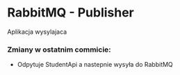 # RabbitMQ - Publisher
Aplikacja wysylajaca
### Zmiany w ostatnim commicie:
- Odpytuje StudentApi a nastepnie wysyła do RabbitMQ